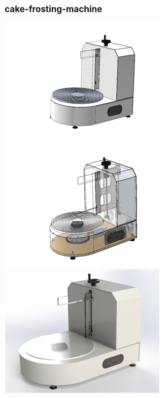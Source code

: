 # cake-frosting-machine

 <div>
 <p align="center">
  <img src="https://raw.githubusercontent.com/Mahfoudh-Aggoun/cake-frosting-machine/refs/heads/main/renders/total_assembly(1.5).PNG" height="400" >
  <img src="https://raw.githubusercontent.com/Mahfoudh-Aggoun/cake-frosting-machine/refs/heads/main/renders/total_assembly(1.5)transparent.PNG" height="400" >
  <img src="https://raw.githubusercontent.com/Mahfoudh-Aggoun/cake-frosting-machine/refs/heads/main/renders/Untitled%20Project%2010.jpg" height="400" >
 
 
 <div>
 
